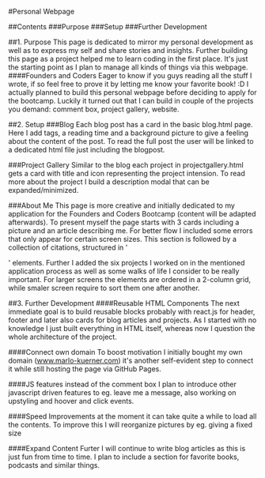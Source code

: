 #Personal Webpage

##Contents
###Purpose
###Setup
###Further Development

##1. Purpose
This page is dedicated to mirror my personal development as well as to express my self and share stories and insights. Further building this page as a project helped me to learn coding in the first place. It's just the starting point as I plan to manage all kinds of things via this webpage. 
####Founders and Coders
Eager to know if you guys reading all the stuff I wrote, if so feel free to prove it by letting me know your favorite book! :D 
I actually planned to build this personal webpage before deciding to apply for the bootcamp. Luckily it turned out that I can build in couple of the projects you demand: comment box, project gallery, website.

##2. Setup
###Blog
Each blog post has a card in the basic blog.html page. Here I add tags, a reading time and a background picture to give a feeling about the content of the post. To read the full post the user will be linked to a dedicated html file just including the blogpost.

###Project Gallery
Similar to the blog each project in projectgallery.html gets a card with title and icon representing the project intension. To read more about the project I build a description modal that can be expanded/minimized. 

###About Me
This page is more creative and initially dedicated to my application for the Founders and Coders Bootcamp (content will be adapted afterwards). To present myself the page starts with 3 cards including a picture and an article describing me. For better flow I included some errors that only appear for certain screen sizes. This section is followed by a collection of citations, structured in '<div>' elements. Further I added the six projects I worked on in the mentioned application process as well as some walks of life I consider to be really important. For larger screens the elements are ordered in a 2-column grid, while smaler screen require to sort them one after another.

##3. Further Development
####Reusable HTML Components
The next immediate goal is to build reusable blocks probably with react.js for header, footer and later also cards for blog articles and projects. As I started with no knowledge I just built everything in HTML itself, whereas now I question the whole architecture of the project.

####Connect own domain
To boost motivation I initially bought my own domain (www.marlo-kuerner.com) it's another self-evident step to connect it while still hosting the page via GitHub Pages. 

####JS features
instead of the comment box I plan to introduce other javascript driven features to eg. leave me a message, also working on upstyling and hoover and click events.

####Speed Improvements
at the moment it can take quite a while to load all the contents. To improve this I will reorganize pictures by eg. giving a fixed size
 
####Expand Content
Furter I will continue to write blog articles as this is just fun from time to time. I plan to include a section for favorite books, podcasts and similar things.